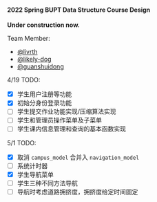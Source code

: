 #### 2022 Spring BUPT Data Structure Course Design

__Under construction now.__

Team Member:
- [@livrth](https://github.com/livrth)
- [@likely-dog](https://github.com/likely-dog)
- [@guanshuidong](https://github.com/guanshuidong)


4/19 TODO:
- [x] 学生用户注册等功能
- [x] 初始分身份登录功能
- [ ] 学生提交作业功能实现/压缩算法实现
- [ ] 学生和管理员操作菜单及子菜单
- [ ] 学生课内信息管理和查询的基本函数实现

5/1 TODO:
- [x] 取消 `campus_model` 合并入 `navigation_model`
- [ ] 系统计时器
- [x] 学生导航菜单
- [ ] 学生三种不同方法导航
- [ ] 导航时考虑道路拥挤度，拥挤度给定时间固定